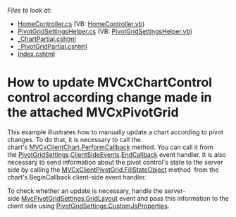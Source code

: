<!-- default file list -->
*Files to look at*:

* [HomeController.cs](./CS/MvcPivotChartIntegration/Controllers/HomeController.cs) (VB: [HomeController.vb](./VB/MvcPivotChartIntegration/Controllers/HomeController.vb))
* [PivotGridSettingsHelper.cs](./CS/MvcPivotChartIntegration/Helper/PivotGridSettingsHelper.cs) (VB: [PivotGridSettingsHelper.vb](./VB/MvcPivotChartIntegration/Helper/PivotGridSettingsHelper.vb))
* [_ChartPartial.cshtml](./CS/MvcPivotChartIntegration/Views/Home/_ChartPartial.cshtml)
* [_PivotGridPartial.cshtml](./CS/MvcPivotChartIntegration/Views/Home/_PivotGridPartial.cshtml)
* [Index.cshtml](./CS/MvcPivotChartIntegration/Views/Home/Index.cshtml)
<!-- default file list end -->
# How to update MVCxChartControl control according change made in the attached MVCxPivotGrid


This example illustrates how to manually update a chart according to pivot changes. To do that, it is necessary to call the chart's [MVCxClientChart.PerformCallback](https://docs.devexpress.com/AspNetMvc/js-MVCxClientChart.PerformCallback(data)) method. You can call it from the [PivotGridSettings](https://docs.devexpress.com/AspNetMvc/DevExpress.Web.Mvc.PivotGridSettings).[ClientSideEvents](https://docs.devexpress.com/AspNetMvc/DevExpress.Web.Mvc.PivotGridSettings.ClientSideEvents).[EndCallback](https://docs.devexpress.com/AspNet/DevExpress.Web.ASPxPivotGrid.PivotGridClientSideEvents.EndCallback) event handler. It is also necessary to send information about the pivot control's state to the server side by calling the [MVCxClientPivotGrid.FillStateObject](https://docs.devexpress.com/AspNetMvc/js-MVCxClientPivotGrid.FillStateObject(obj)) method  from the chart's BeginCallback client-side event handler.

To check whether an update is necessary, handle the server-side [MvcPivotGridSettings.GridLayout](https://docs.devexpress.com/AspNetMvc/DevExpress.Web.Mvc.PivotGridSettings.GridLayout) event and pass this information to the client side using [PivotGridSettings.CustomJsProperties](https://docs.devexpress.com/AspNetMvc/DevExpress.Web.Mvc.PivotGridSettings.CustomJsProperties?p=netframework).
